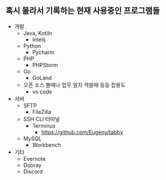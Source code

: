 ## 혹시 몰라서 기록하는 현재 사용중인 프로그램들

* 개발
  * Java, Kotiln
    * Intelij
  * Python
    * Pycharm
  * PHP
    * PHPStorm
  * Go
    * GoLand
  * 오픈 소스 볼때나 업무 일지 적을때 등등 잡용도
    * vs code
* 서버
  * SFTP
    * FileZilla
  * SSH CLI 터미널
    * Terminus
      * https://github.com/Eugeny/tabby
  * MySQL
    * Workbench
* 기타
  * Evernote
  * Dooray
  * Discord